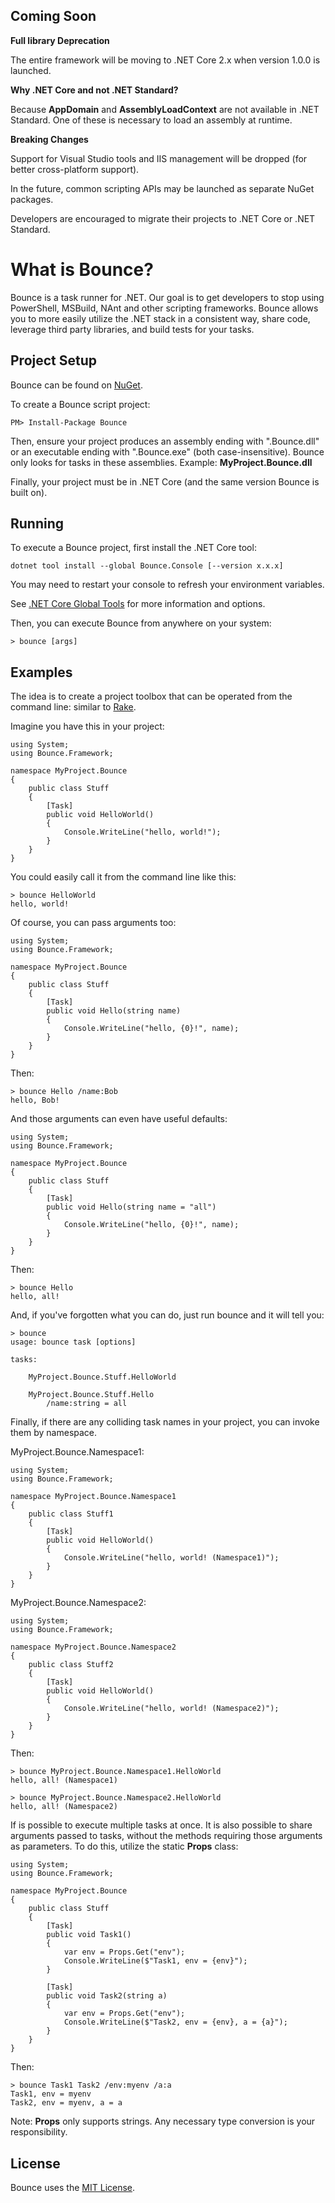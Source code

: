 ## Coming Soon

**Full library Deprecation**

The entire framework will be moving to .NET Core 2.x when version 1.0.0 is launched.

**Why .NET Core and not .NET Standard?**

Because **AppDomain** and **AssemblyLoadContext** are not available in .NET Standard. One of these is necessary to load an assembly at runtime.

**Breaking Changes**

Support for Visual Studio tools and IIS management will be dropped (for better cross-platform support).

In the future, common scripting APIs may be launched as separate NuGet packages.

Developers are encouraged to migrate their projects to .NET Core or .NET Standard.

# What is Bounce?

Bounce is a task runner for .NET. Our goal is to get developers to stop using PowerShell, MSBuild, NAnt and other scripting frameworks. Bounce allows you to more easily utilize the .NET stack in a consistent way, share code, leverage third party libraries, and build tests for your tasks.

## Project Setup

Bounce can be found on [NuGet](http://nuget.org/List/Packages/Bounce).

To create a Bounce script project:

    PM> Install-Package Bounce

Then, ensure your project produces an assembly ending with ".Bounce.dll" or an executable ending with ".Bounce.exe" (both case-insensitive). Bounce only looks for tasks in these assemblies. Example: **MyProject.Bounce.dll**

Finally, your project must be in .NET Core (and the same version Bounce is built on).

## Running

To execute a Bounce project, first install the .NET Core tool:

    dotnet tool install --global Bounce.Console [--version x.x.x]

You may need to restart your console to refresh your environment variables.

See [.NET Core Global Tools](https://docs.microsoft.com/en-us/dotnet/core/tools/global-tools) for more information and options.

Then, you can execute Bounce from anywhere on your system:

    > bounce [args]

## Examples

The idea is to create a project toolbox that can be operated from the command line: similar to [Rake](https://github.com/ruby/rake).

Imagine you have this in your project:

    using System;
    using Bounce.Framework;

    namespace MyProject.Bounce
    {
        public class Stuff
        {
            [Task]
            public void HelloWorld()
            {
                Console.WriteLine("hello, world!");
            }
        }
    }

You could easily call it from the command line like this:

    > bounce HelloWorld
    hello, world!

Of course, you can pass arguments too:

    using System;
    using Bounce.Framework;

    namespace MyProject.Bounce
    {
        public class Stuff
        {
            [Task]
            public void Hello(string name)
            {
                Console.WriteLine("hello, {0}!", name);
            }
        }
    }

Then:

    > bounce Hello /name:Bob
    hello, Bob!

And those arguments can even have useful defaults:

    using System;
    using Bounce.Framework;

    namespace MyProject.Bounce
    {
        public class Stuff
        {
            [Task]
            public void Hello(string name = "all")
            {
                Console.WriteLine("hello, {0}!", name);
            }
        }
    }

Then:

    > bounce Hello
    hello, all!

And, if you've forgotten what you can do, just run bounce and it will tell you:

    > bounce
    usage: bounce task [options]

    tasks:

        MyProject.Bounce.Stuff.HelloWorld

        MyProject.Bounce.Stuff.Hello
            /name:string = all

Finally, if there are any colliding task names in your project, you can invoke them by namespace.

MyProject.Bounce.Namespace1:

    using System;
    using Bounce.Framework;

    namespace MyProject.Bounce.Namespace1
    {
        public class Stuff1
        {
            [Task]
            public void HelloWorld()
            {
                Console.WriteLine("hello, world! (Namespace1)");
            }
        }
    }

MyProject.Bounce.Namespace2:

    using System;
    using Bounce.Framework;
    
    namespace MyProject.Bounce.Namespace2
    {
        public class Stuff2
        {
            [Task]
            public void HelloWorld()
            {
                Console.WriteLine("hello, world! (Namespace2)");
            }
        }
    }

Then:

    > bounce MyProject.Bounce.Namespace1.HelloWorld
    hello, all! (Namespace1)
    
    > bounce MyProject.Bounce.Namespace2.HelloWorld
    hello, all! (Namespace2)

If is possible to execute multiple tasks at once. It is also possible to share arguments passed to tasks, without the methods requiring those arguments as parameters. To do this, utilize the static **Props** class:

    using System;
    using Bounce.Framework;
    
    namespace MyProject.Bounce
    {
        public class Stuff
        {
            [Task]
            public void Task1()
            {
                var env = Props.Get("env");
                Console.WriteLine($"Task1, env = {env}");
            }

            [Task]
            public void Task2(string a)
            {
                var env = Props.Get("env");
                Console.WriteLine($"Task2, env = {env}, a = {a}");
            }
        }
    }

Then:

    > bounce Task1 Task2 /env:myenv /a:a
    Task1, env = myenv
    Task2, env = myenv, a = a

Note: **Props** only supports strings. Any necessary type conversion is your responsibility.

## License

Bounce uses the [MIT License](https://github.com/jvukovich/bounce/blob/master/LICENSE).